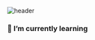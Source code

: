 ![header](https://capsule-render.vercel.app/api?type=slice&color=gradient&text=Hi,there?&animation=twinkling&fontSize=50&fontAlign=80&rotate=7&fontAlignY=12.5&desc=i'm%20beginner%20developer&descAlign=80&descAlignY=40)
### 🌱 I’m currently learning



<!--
**Wani1993/Wani1993** is a ✨ _special_ ✨ repository because its `README.md` (this file) appears on your GitHub profile.

Here are some ideas to get you started:

- 🔭 I’m currently working on ...
- 🌱 I’m currently learning ...
- 👯 I’m looking to collaborate on ...
- 🤔 I’m looking for help with ...
- 💬 Ask me about ...
- 📫 How to reach me: ...
- 😄 Pronouns: ...
- ⚡ Fun fact: ...
-->
